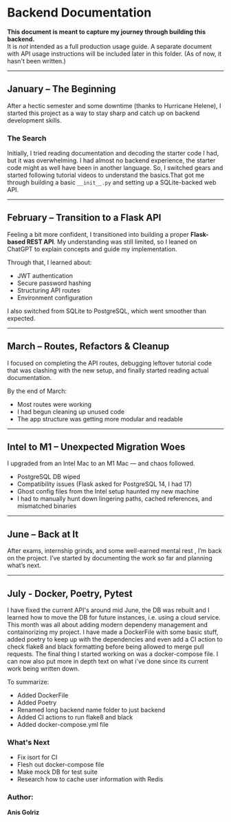 # Backend Documentation

**This document is meant to capture my journey through building this backend.**  
It is *not* intended as a full production usage guide. A separate document
with API usage instructions will be included later in this folder. 
(As of now, it hasn't been written.)

---

##  January – The Beginning

After a hectic semester and some downtime (thanks to Hurricane Helene), 
I started this project as a way to stay sharp and catch up on 
backend development skills.

###  The Search

Initially, I tried reading documentation and decoding the starter code I had,
but it was overwhelming. I had almost no backend experience, the starter
code might as well have been in another language. So, I switched gears and 
started following tutorial videos to understand the basics.That got me through 
building a basic `__init__.py` and setting up a SQLite-backed web API.

---

##  February – Transition to a Flask API

Feeling a bit more confident, I transitioned into building a proper 
**Flask-based REST API**. My understanding was still limited,
so I leaned on ChatGPT to explain concepts and guide my implementation.

Through that, I learned about:
- JWT authentication
- Secure password hashing
- Structuring API routes
- Environment configuration

I also switched from SQLite to PostgreSQL, which went smoother than expected.

---

##  March – Routes, Refactors & Cleanup

I focused on completing the API routes, debugging leftover tutorial code that 
was clashing with the new setup, and finally started reading actual documentation.

By the end of March:
- Most routes were working
- I had begun cleaning up unused code
- The app structure was getting more modular and readable

---

##  Intel to M1 – Unexpected Migration Woes

I upgraded from an Intel Mac to an M1 Mac — and chaos followed.

- PostgreSQL DB wiped
- Compatibility issues (Flask asked for PostgreSQL 14, I had 17)
- Ghost config files from the Intel setup haunted my new machine
- I had to manually hunt down lingering paths, cached references, and mismatched binaries

---

##  June – Back at It

After exams, internship grinds, and some well-earned mental rest
, I’m back on the project. I’ve started by documenting the work so far 
and planning what’s next.

---

## July - Docker, Poetry, Pytest

I have fixed the current API's around mid June, the DB was rebuilt and I learned
how to move the DB for future instances, i.e. using a cloud service. This month
was all about adding modern dependeny management and containorizing my project.
I have made a DockerFile with some basic stuff, added poetry to keep up with
the dependencies and even add a CI action to check flake8 and black formatting
before being allowed to merge pull requests. The final thing I started working
on was a docker-compose file. I can now also put more in depth text on what i've
done since its current work being written down.

To summarize:
- Added DockerFile
- Added Poetry 
- Renamed long backend name folder to just backend
- Added CI actions to run flake8 and black
- Added docker-compose.yml file

### What's Next
- Fix isort for CI 
- Flesh out docker-compose file
- Make mock DB for test suite
- Research how to cache user information with Redis

###  Author:  
**Anis Golriz**

